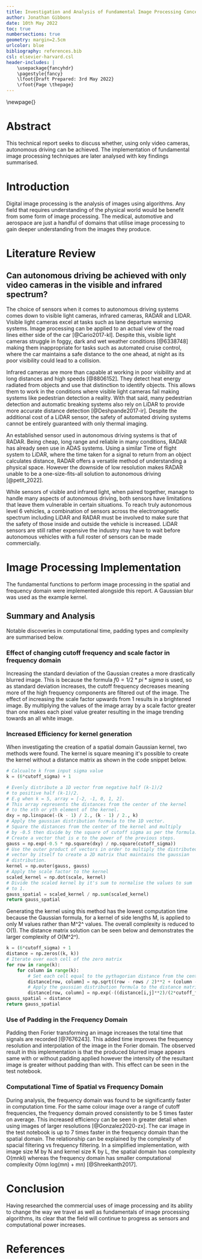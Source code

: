 ```yaml
---
title: Investigation and Analysis of Fundamental Image Processing Concepts
author: Jonathan Gibbons
date: 10th May 2022
toc: true
numbersections: true
geometry: margin=2.5cm
urlcolor: blue
bibliography: references.bib
csl: elsevier-harvard.csl
header-includes: |
    \usepackage{fancyhdr}
    \pagestyle{fancy}
    \lfoot{Draft Prepared: 3rd May 2022}
    \rfoot{Page \thepage}
---
```


\newpage{}

# Abstract
This technical report seeks to discuss whether, using only video cameras, autonomous driving can be achieved. The implementation of fundamental image processing techniques are later analysed with key findings summarised.

# Introduction
Digital image processing is the analysis of images using algorithms. Any field that requires understanding of the physical world would be benefit from some form of image processing. The medical, automotive and aerospace are just a handful of domains that utilise image processing to gain deeper understanding from the images they produce. 

# Literature Review

## Can autonomous driving be achieved with only video cameras in the visible and infrared spectrum?
The choice of sensors when it comes to autonomous driving systems comes down to visible light cameras, infrared cameras, RADAR and LIDAR. Visible light cameras excel at tasks such as lane departure warning systems. Image processing can be applied to an actual view of the road lines either side of the car [@Cario2017-kl]. Despite this, visible light cameras struggle in foggy, dark and wet weather conditions [@6338748] making them inappropriate for tasks such as automated cruise control, where the car maintains a safe distance to the one ahead, at night as its poor visibility could lead to a collision.

Infrared cameras are more than capable at working in poor visibility and at long distances and high speeds [@8806152]. They detect heat energy radiated from objects and use that distinction to identify objects. This allows them to work in the conditions where visible light cameras fail making systems like pedestrian detection a reality. With that said, many pedestrian detection and automatic breaking systems also rely on LiDAR to provide more accurate distance detection [@Deshpande2017-ir]. Despite the additional cost of a LiDAR sensor, the safety of automated driving systems cannot be entirely guaranteed with only thermal imaging.

An established sensor used in autonomous driving systems is that of RADAR. Being cheap, long range and reliable in many conditions, RADAR has already seen use in ADAS systems. Using a similar Time of flight system to LiDAR, where the time taken for a signal to return from an object calculates distance, RADAR offers a versatile method of understanding a physical space. However the downside of low resolution makes RADAR unable to be a one-size-fits-all solution to autonomous driving [@petit_2022].

While sensors of visible and infrared light, when paired together, manage to handle many aspects of autonomous driving, both sensors have limitations that leave them vulnerable in certain situations. To reach truly autonomous level 6 vehicles, a combination of sensors across the electromagnetic spectrum including LiDAR and RADAR must be involved to make sure that the safety of those inside and outside the vehicle is increased. LiDAR sensors are still rather expensive the industry may have to wait before autonomous vehicles with a full roster of sensors can be made commercially.

# Image Processing Implementation
The fundamental functions to perform image processing in the spatial and frequency domain were implemented alongside this report. A Gaussian blur was used as the example kernel.

## Summary and Analysis
Notable discoveries in computational time, padding types and complexity are summarised below.

### Effect of changing cutoff frequency and scale factor in frequency domain
Increasing the standard deviation of the Gaussian creates a more drastically blurred image. This is because the formula $f0 = 1/2*pi*sigma$ is used, so as standard deviation increases, the cutoff frequency decreases meaning more of the high frequency components are filtered out of the image. The effect of increasing the scale factor upwards from 1 results in a brightened image. By multiplying the values of the image array by a scale factor greater than one makes each pixel value greater resulting in the image trending towards an all white image.

### Increased Efficiency for kernel generation
When investigating the creation of a spatial domain Gaussian kernel, two methods were found. The kernel is square meaning it's possible to create the kernel without a distance matrix as shown in the code snippet below.

```python
# Calcualte k from input sigma value  
k = (6*cutoff_sigma) + 1

# Evenly distribute a 1D vector from negative half (k-1)/2
# to positive half (k-1)/2.
# E.g when k = 5, array = [-2, -1, 0, 1, 2].
# This array represents the distances from the center of the kernel
# to the xth or yth element of the kernel.
dxy = np.linspace(-(k - 1) / 2., (k - 1) / 2., k)
# Apply the gaussian distribution formula to the 1D vector.
# Square the distances from the center of the kernel and multiply
# by -0.5 then divide by the square of cutoff sigma as per the formula.
# Create a vector that is e to the power of the previous steps.
gauss = np.exp(-0.5 * np.square(dxy) / np.square(cutoff_sigma))
# Use the outer product of vectors in order to multiply the distributed
# vector by itself to create a 2D matrix that maintains the gaussian
# distribution.
kernel = np.outer(gauss, gauss)
# Apply the scale factor to the kernel
scaled_kernel = np.dot(scale, kernel)
# Divide the scaled kernel by it's sum to normalise the values to sum
# to 1.
gauss_spatial = scaled_kernel / np.sum(scaled_kernel)
return gauss_spatial
```

Generating the kernel using this method has the lowest computation time because the Gaussian formula, for a kernel of side lengths M, is applied to only M values rather than M^2^ values. The overall complexity is reduced to O(1). The distance matrix solution can be seen below and demonstrates the larger complexity of O(M^2^).

```python
k = (6*cutoff_sigma) + 1
distance = np.zeros((k, k))
# Iterate over each cell of the zero matrix
for row in range(k):
    for column in range(k):
        # Set each cell equal to the pythagorian distance from the center of the matrix
        distance[row, column] = np.sqrt((row - rows / 2)**2 + (column - columns / 2)**2)
        # Apply the gaussian distribution formula to the distance matrix
        distance[row, column] = np.exp(-((distance[i,j]**2)/(2*cutoff_freq**2)))
gauss_spatial = distance
return gauss_spatial
```

### Use of Padding in the Frequency Domain
Padding then Forier transforming an image increases the total time that signals are recorded [@7676243]. This added time improves the frequency resolution and interpolation of the image in the Forier domain. The observed result in this implementation is that the produced blurred image appears same with or without padding applied however the intensity of the resultant image is greater without padding than with. This effect can be seen in the test notebook.

### Computational Time of Spatial vs Frequency Domain
During analysis, the frequency domain was found to be significantly faster in computation time. For the same colour image over a range of cutoff frequencies, the frequency domain proved consistently to be 5 times faster on average. This increased efficiency can be seen in greater detail when using images of larger resolutions [@Gonzalez2020-zx]. The car image in the test notebook is up to 7 times faster in the frequency domain than the spatial domain. The relationship can be explained by the complexity of spacial filtering vs frequency filtering. In a simplified implementation, with image size M by N and kernel size K by L, the spatial domain has complexity O(mnkl) whereas the frequency domain has smaller computational complexity O(mn log(mn) + mn) [@Shreekanth2017].

# Conclusion
Having researched the commercial uses of image processing and its ability to change the way we travel as well as fundamentals of image processing algorithms, its clear that the field will continue to progress as sensors and computational power increases. 

# References